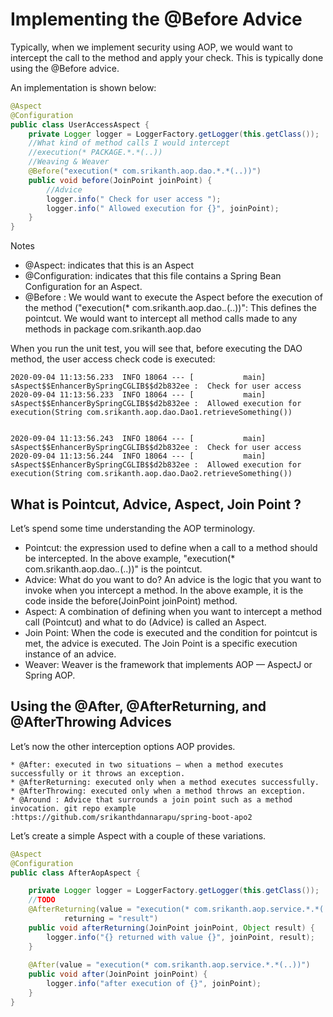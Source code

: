 # Implementing the @Before Advice
Typically, when we implement security using AOP, we would want to intercept the call to the method and apply your check. This is typically done using the @Before advice.

An implementation is shown below:
```java
@Aspect
@Configuration
public class UserAccessAspect {
    private Logger logger = LoggerFactory.getLogger(this.getClass());
    //What kind of method calls I would intercept
    //execution(* PACKAGE.*.*(..))
    //Weaving & Weaver
    @Before("execution(* com.srikanth.aop.dao.*.*(..))")
    public void before(JoinPoint joinPoint) {
        //Advice
        logger.info(" Check for user access ");
        logger.info(" Allowed execution for {}", joinPoint);
    }
}
```
Notes

* @Aspect: indicates that this is an Aspect
* @Configuration: indicates that this file contains a Spring Bean Configuration for an Aspect.
* @Before : We would want to execute the Aspect before the execution of the method
("execution(* com.srikanth.aop.dao.*.*(..))": This defines the pointcut. We would want to intercept all method calls made to any methods in package com.srikanth.aop.dao

When you run the unit test, you will see that, before executing the DAO method, the user access check code is executed:
```text
2020-09-04 11:13:56.233  INFO 18064 --- [           main] sAspect$$EnhancerBySpringCGLIB$$d2b832ee :  Check for user access 
2020-09-04 11:13:56.233  INFO 18064 --- [           main] sAspect$$EnhancerBySpringCGLIB$$d2b832ee :  Allowed execution for execution(String com.srikanth.aop.dao.Dao1.retrieveSomething())


2020-09-04 11:13:56.243  INFO 18064 --- [           main] sAspect$$EnhancerBySpringCGLIB$$d2b832ee :  Check for user access 
2020-09-04 11:13:56.244  INFO 18064 --- [           main] sAspect$$EnhancerBySpringCGLIB$$d2b832ee :  Allowed execution for execution(String com.srikanth.aop.dao.Dao2.retrieveSomething())
```

## What is Pointcut, Advice, Aspect, Join Point ?

Let’s spend some time understanding the AOP terminology.

* Pointcut: the expression used to define when a call to a method should be intercepted. In the above example, "execution(* com.srikanth.aop.dao.*.*(..))" is the pointcut.
* Advice: What do you want to do? An advice is the logic that you want to invoke when you intercept a method. In the above example, it is the code inside the before(JoinPoint joinPoint) method.
* Aspect: A combination of defining when you want to intercept a method call (Pointcut) and what to do (Advice) is called an Aspect.
* Join Point: When the code is executed and the condition for pointcut is met, the advice is executed. The Join Point is a specific execution instance of an advice.
* Weaver: Weaver is the framework that implements AOP — AspectJ or Spring AOP.

## Using the @After, @AfterReturning, and @AfterThrowing Advices
Let’s now the other interception options AOP provides.
```text
* @After: executed in two situations — when a method executes successfully or it throws an exception.
* @AfterReturning: executed only when a method executes successfully.
* @AfterThrowing: executed only when a method throws an exception.
* @Around : Advice that surrounds a join point such as a method invocation. git repo example :https://github.com/srikanthdannarapu/spring-boot-apo2
```
Let’s create a simple Aspect with a couple of these variations.
```java
@Aspect
@Configuration
public class AfterAopAspect {

	private Logger logger = LoggerFactory.getLogger(this.getClass());
	//TODO
	@AfterReturning(value = "execution(* com.srikanth.aop.service.*.*(..))",
			returning = "result")
	public void afterReturning(JoinPoint joinPoint, Object result) {
		logger.info("{} returned with value {}", joinPoint, result);
	}
	
	@After(value = "execution(* com.srikanth.aop.service.*.*(..))")
	public void after(JoinPoint joinPoint) {
		logger.info("after execution of {}", joinPoint);
	}
}
```

